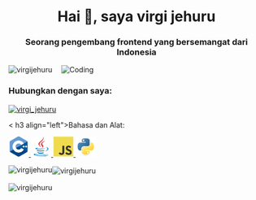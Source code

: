 <h1 align="center">Hai 👋, saya virgi jehuru</h1>
<h3 align="center">Seorang pengembang frontend yang bersemangat dari Indonesia</h3>
<img align="right" alt="Coding" width="400" src="https://cdn.dribbble.com/users/1059583/screenshots/4171367/coding-freak.gif">


<p align="left"> <img src= "https://komarev.com/ghpvc/?username=virgijehuru&label=Profile%20views&color=0e75b6&style=flat" alt="virgijehuru" /> </p>

<h3 align="left">Hubungkan dengan saya:</h3 >
<p align="left">
<a href="https://instagram.com/virgi_jehuru" target="blank"><img align="center" src="https://raw.githubusercontent.com/ rahuldkjain/github-profile-readme-generator/master/src/images/icons/Social/instagram.svg" alt="virgi_jehuru" height="30" width="40" /></a>
</p>

< h3 align="left">Bahasa dan Alat:</h3>
<p align="left"> <a href="https://www.w3schools.com/cpp/" target="_blank" rel="noreferrer "> <img src="https://raw.githubusercontent.com/devicons/devicon/master/icons/cplusplus/cplusplus-original.svg" alt="cplusplus" width="40" height="40"/> </a> <a href="https://www.java.com" target="_blank" rel="noreferrer"> <img src="https://raw.githubusercontent.com/devicons/devicon/master /icons/java/java-original.svg" alt="java" width="40" height="40"/> </a> <a href="https://developer.mozilla.org/en-US /docs/Web/JavaScript" target="_blank" rel="noreferrer"> <img src="https://raw.githubusercontent.com/devicons/devicon/master/icons/javascript/javascript-original.svg" alt ="javascript" width="40" height="40"/> </a> <a href="https://www.python.org" target="_blank" rel="noreferrer"> <img src= "https://raw.githubusercontent.com/devicons/devicon/master/icons/python/python-original.svg" alt="python" width="40" height="40"/> </a> </ p>

<p><img align="left" src="https://github-readme-stats.vercel.app/api/top-langs?username=virgijehuru&show_icons=true&locale=en&layout=compact" alt="virgijehuru" /></p>

<p> <img align="center" src="https://github-readme-stats.vercel.app/api?username=virgijehuru&show_icons=true&locale=en" alt="virgijehuru" /></p>

<p><img align="center" src="https://github-readme-streak-stats.herokuapp.com/?user=virgijehuru&" alt="virgijehuru" /></p>
